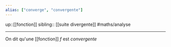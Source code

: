 ```yaml
---
alias: ["converge", "convergente"]
---
```

up::[[fonction]]
sibling:: [[suite divergente]]
#maths/analyse

----

On dit qu'une [[fonction]] $f$ est _convergente_ 

